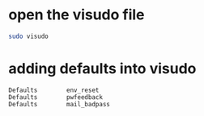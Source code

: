 # open the visudo file
```bash
sudo visudo
```

# adding defaults into visudo

```
Defaults        env_reset
Defaults        pwfeedback
Defaults        mail_badpass
```